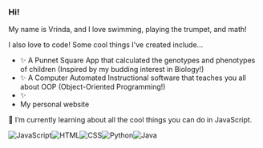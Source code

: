 ### Hi!
My name is Vrinda, and I love swimming, playing the trumpet, and math!

I also love to code! Some cool things I've created include...
- ✨ A Punnet Square App that calculated the genotypes and phenotypes of children (Inspired by my budding interest in Biology!)
- ✨ A Computer Automated Instructional software that teaches you all about OOP (Object-Oriented Programming!)
- ✨ <li href="https://vrindajoshi.github.io/">My personal website</li>

🌱 I’m currently learning about all the cool things you can do in JavaScript.

  <img alt="JavaScript" src="https://img.shields.io/badge/JavaScript-F7DF1E?logo=javascript&logoColor=white&style=for-the-badge" /><img alt="HTML" src="https://img.shields.io/badge/HTML-E34F26?logo=html5&logoColor=white&style=for-the-badge" /><img alt="CSS" src="https://img.shields.io/badge/CSS-1572B6?logo=css3&logoColor=white&style=for-the-badge" /><img alt="Python" src="https://img.shields.io/badge/Python-3776AB?style=for-the-badge&logo=python&logoColor=white" /><img alt="Java" src="https://img.shields.io/badge/Java-ED8B00?style=for-the-badge&logo=openjdk&logoColor=white" />


<!--
**VrindaJoshi/VrindaJoshi** is a ✨ _special_ ✨ repository because its `README.md` (this file) appears on your GitHub profile.

Here are some ideas to get you started:

- 🔭 I’m currently working on ...
- 🌱 I’m currently learning ...
- 👯 I’m looking to collaborate on ...
- 🤔 I’m looking for help with ...
- 💬 Ask me about ...
- 📫 How to reach me: ...
- 😄 Pronouns: ...
- ⚡ Fun fact: ...
-->
